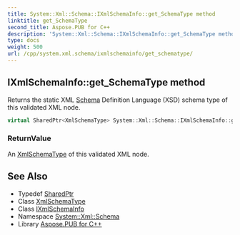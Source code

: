 ```yaml
---
title: System::Xml::Schema::IXmlSchemaInfo::get_SchemaType method
linktitle: get_SchemaType
second_title: Aspose.PUB for C++
description: 'System::Xml::Schema::IXmlSchemaInfo::get_SchemaType method. Returns the static XML Schema Definition Language (XSD) schema type of this validated XML node in C++.'
type: docs
weight: 500
url: /cpp/system.xml.schema/ixmlschemainfo/get_schematype/
---
```

## IXmlSchemaInfo::get_SchemaType method


Returns the static XML [Schema](../../) Definition Language (XSD) schema type of this validated XML node.

```cpp
virtual SharedPtr<XmlSchemaType> System::Xml::Schema::IXmlSchemaInfo::get_SchemaType()=0
```


### ReturnValue

An [XmlSchemaType](../../xmlschematype/) of this validated XML node.

## See Also

* Typedef [SharedPtr](../../../system/sharedptr/)
* Class [XmlSchemaType](../../xmlschematype/)
* Class [IXmlSchemaInfo](../)
* Namespace [System::Xml::Schema](../../)
* Library [Aspose.PUB for C++](../../../)
